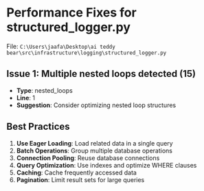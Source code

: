 # Performance Fixes for structured_logger.py

File: `C:\Users\jaafa\Desktop\ai teddy bear\src\infrastructure\logging\structured_logger.py`

## Issue 1: Multiple nested loops detected (15)
- **Type**: nested_loops
- **Line**: 1
- **Suggestion**: Consider optimizing nested loop structures

## Best Practices

1. **Use Eager Loading**: Load related data in a single query
2. **Batch Operations**: Group multiple database operations
3. **Connection Pooling**: Reuse database connections
4. **Query Optimization**: Use indexes and optimize WHERE clauses
5. **Caching**: Cache frequently accessed data
6. **Pagination**: Limit result sets for large queries
